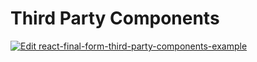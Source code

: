 # Third Party Components

[![Edit react-final-form-third-party-components-example](https://codesandbox.io/static/img/play-codesandbox.svg)](https://codesandbox.io/s/40mr0v2r87)
